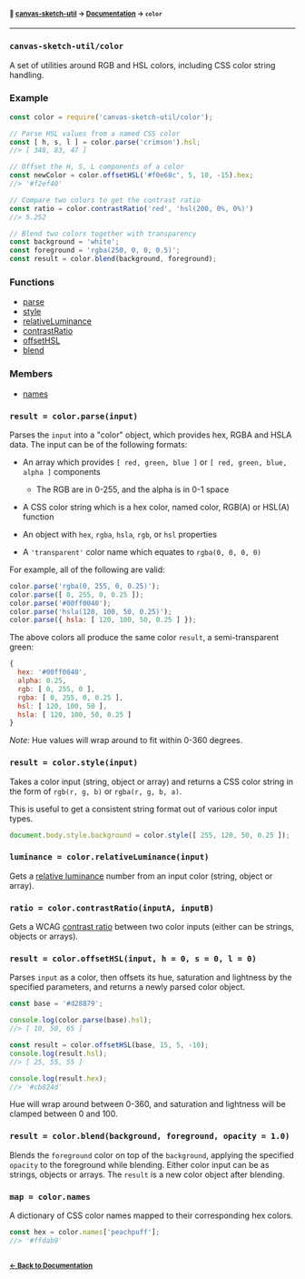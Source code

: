 #### <sup>:closed_book: [canvas-sketch-util](../README.md) → [Documentation](./README.md) → `color`</sup>

---

### `canvas-sketch-util/color`

A set of utilities around RGB and HSL colors, including CSS color string handling.

### Example

```js
const color = require('canvas-sketch-util/color');

// Parse HSL values from a named CSS color
const [ h, s, l ] = color.parse('crimson').hsl;
//> [ 348, 83, 47 ]

// Offset the H, S, L components of a color
const newColor = color.offsetHSL('#f0e68c', 5, 10, -15).hex;
//> '#f2ef40'

// Compare two colors to get the contrast ratio
const ratio = color.contrastRatio('red', 'hsl(200, 0%, 0%)')
//> 5.252

// Blend two colors together with transparency
const background = 'white';
const foreground = 'rgba(250, 0, 0, 0.5)';
const result = color.blend(background, foreground);
```

### Functions

- [parse](#parse)
- [style](#style)
- [relativeLuminance](#relative-luminance)
- [contrastRatio](#contrast-ratio)
- [offsetHSL](#offset-hsl)
- [blend](#blend)

### Members

- [names](#names)

<a name="parse"></a>

### `result = color.parse(input)`

Parses the `input` into a "color" object, which provides hex, RGBA and HSLA data. The input can be of the following formats:

- An array which provides `[ red, green, blue ]` or `[ red, green, blue, alpha ]` components

  - The RGB are in 0-255, and the alpha is in 0-1 space

- A CSS color string which is a hex color, named color, RGB(A) or HSL(A) function

- An object with `hex`, `rgba`, `hsla`, `rgb`, or `hsl` properties

- A `'transparent'` color name which equates to `rgba(0, 0, 0, 0)`

For example, all of the following are valid:

```js
color.parse('rgba(0, 255, 0, 0.25)');
color.parse([ 0, 255, 0, 0.25 ]);
color.parse('#00ff0040');
color.parse('hsla(120, 100, 50, 0.25)');
color.parse({ hsla: [ 120, 100, 50, 0.25 ] });
```

The above colors all produce the same color `result`, a semi-transparent green:

```js
{
  hex: '#00ff0040',
  alpha: 0.25,
  rgb: [ 0, 255, 0 ],
  rgba: [ 0, 255, 0, 0.25 ],
  hsl: [ 120, 100, 50 ],
  hsla: [ 120, 100, 50, 0.25 ]
}
```

*Note:* Hue values will wrap around to fit within 0-360 degrees.

<a name="style"></a>

### `result = color.style(input)`

Takes a color input (string, object or array) and returns a CSS color string in the form of `rgb(r, g, b)` or `rgba(r, g, b, a)`.

This is useful to get a consistent string format out of various color input types.

```js
document.body.style.background = color.style([ 255, 120, 50, 0.25 ]);
```

<a name="relative-luminance"></a>

### `luminance = color.relativeLuminance(input)`

Gets a [relative luminance](https://www.w3.org/TR/2008/REC-WCAG20-20081211/#relativeluminancedef) number from an input color (string, object or array).

<a name="contrast-ratio"></a>

### `ratio = color.contrastRatio(inputA, inputB)`

Gets a WCAG [contrast ratio](https://www.w3.org/TR/WCAG20-TECHS/G18.html) between two color inputs (either can be strings, objects or arrays).

### `result = color.offsetHSL(input, h = 0, s = 0, l = 0)`

Parses `input` as a color, then offsets its hue, saturation and lightness by the specified parameters, and returns a newly parsed color object.

```js
const base = '#d28879';

console.log(color.parse(base).hsl);
//> [ 10, 50, 65 ]

const result = color.offsetHSL(base, 15, 5, -10);
console.log(result.hsl);
//> [ 25, 55, 55 ]

console.log(result.hex);
//> '#cb824d'
```

Hue will wrap around between 0-360, and saturation and lightness will be clamped between 0 and 100.

<a name="blend"></a>

### `result = color.blend(background, foreground, opacity = 1.0)`

Blends the `foreground` color on top of the `background`, applying the specified `opacity` to the foreground while blending. Either color input can be as strings, objects or arrays. The `result` is a new color object after blending.

<a name="names"></a>

### `map = color.names`

A dictionary of CSS color names mapped to their corresponding hex colors.

```js
const hex = color.names['peachpuff'];
//> '#ffdab9'
```

## 

#### <sup>[← Back to Documentation](./README.md)
